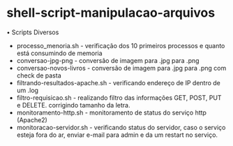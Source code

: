 # shell-script-manipulacao-arquivos

• Scripts Diversos

- processo_menoria.sh - verificação dos 10 primeiros processos e quanto está consumindo de memoria
- conversao-jpg-png - conversão de imagem para .jpg para .png
- conversao-novos-livros - conversão de imagem para .jpg para .png com check de pasta
- filtrando-resultados-apache.sh - verificando endereço de IP dentro de um .log
- filtro-requisicao.sh - realizando filtro das informações GET, POST, PUT e DELETE. corrigindo tamanho da letra.
- monitoramento-http.sh - monitoramento de status do serviço http (Apache2)
- monitoracao-servidor.sh - verificando status do servidor, caso o serviço esteja fora do ar, enviar e-mail para admin e da um restart no serviço.